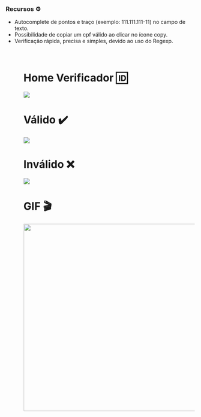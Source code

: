 <h3> Recursos ⚙️</h3>
<ul>
  <li>Autocomplete de pontos e traço (exemplo: 111.111.111-11) no campo de texto.</li>
  <li>Possibilidade de copiar um cpf válido ao clicar no ícone copy.</li>
  <li>Verificação rápida, precisa e simples, devido ao uso do Regexp.</h2>
<ul>
<br>
<br>
<h1>Home Verificador 🆔 </h1>
<img src="https://user-images.githubusercontent.com/74941958/212389505-b705b343-894a-4025-a710-7ce1ada18562.png">

<h1>Válido ✔️</h1>
<img src="https://user-images.githubusercontent.com/74941958/212389519-6adc93b0-9131-428b-9638-f77371f37638.png">

<h1>Inválido ❌</h1>
<img src="https://user-images.githubusercontent.com/74941958/212389524-35c29ecd-b11e-458a-ac72-8d9064cfbaa1.png">

<h1>GIF 🎬</h1>
<img height="500px" width="1000px" src="https://user-images.githubusercontent.com/74941958/212390931-947d4518-7d72-4f6d-8ba3-7b0345dfccdf.gif">
